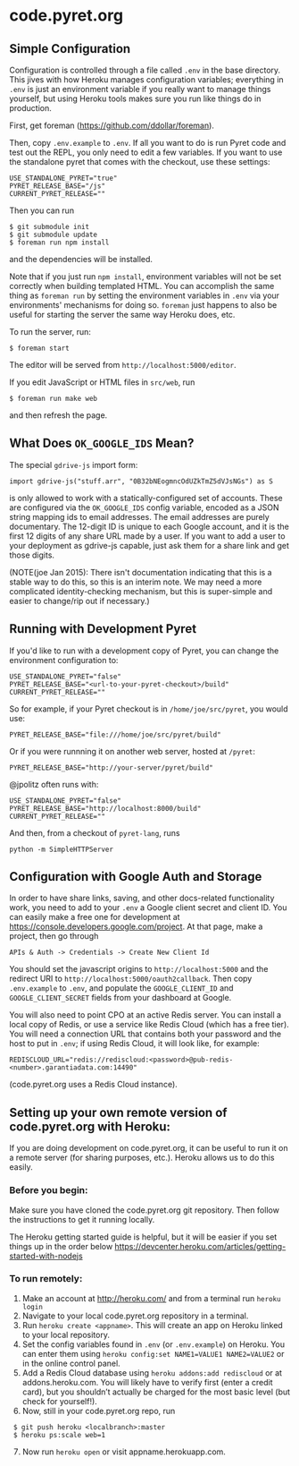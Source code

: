 
# code.pyret.org

## Simple Configuration

Configuration is controlled through a file called `.env` in the base
directory.  This jives with how Heroku manages configuration variables;
everything in `.env` is just an environment variable if you really want to
manage things yourself, but using Heroku tools makes sure you run like things
do in production.

First, get foreman (https://github.com/ddollar/foreman).

Then, copy `.env.example` to `.env`.  If all you want to do is run Pyret code
and test out the REPL, you only need to edit a few variables.  If you want to
use the standalone pyret that comes with the checkout, use these settings:

```
USE_STANDALONE_PYRET="true"
PYRET_RELEASE_BASE="/js"
CURRENT_PYRET_RELEASE=""
```

Then you can run

```
$ git submodule init
$ git submodule update
$ foreman run npm install
```

and the dependencies will be installed.

Note that if you just run `npm install`, environment variables will not be set
correctly when building templated HTML.  You can accomplish the same thing as
`foreman run` by setting the environment variables in `.env` via your
environments' mechanisms for doing so.  `foreman` just happens to also be
useful for starting the server the same way Heroku does, etc.

To run the server, run:

```
$ foreman start
```

The editor will be served from `http://localhost:5000/editor`.

If you edit JavaScript or HTML files in `src/web`, run

```
$ foreman run make web
```

and then refresh the page.

## What Does `OK_GOOGLE_IDS` Mean?

The special `gdrive-js` import form:

    import gdrive-js("stuff.arr", "0B32bNEogmncOdUZkTmZ5dVJsNGs") as S

is only allowed to work with a statically-configured set of accounts.  These
are configured via the `OK_GOOGLE_IDS` config variable, encoded as a JSON
string mapping ids to email addresses.  The email addresses are purely
documentary.  The 12-digit ID is unique to each Google account, and it is the
first 12 digits of any share URL made by a user.  If you want to add a user to
your deployment as gdrive-js capable, just ask them for a share link and get
those digits.

(NOTE(joe Jan 2015): There isn't documentation indicating that this is a stable
way to do this, so this is an interim note.  We may need a more complicated
identity-checking mechanism, but this is super-simple and easier to change/rip
out if necessary.)

## Running with Development Pyret

If you'd like to run with a development copy of Pyret, you can change the
environment configuration to:

```
USE_STANDALONE_PYRET="false"
PYRET_RELEASE_BASE="<url-to-your-pyret-checkout>/build"
CURRENT_PYRET_RELEASE=""
```

So for example, if your Pyret checkout is in `/home/joe/src/pyret`, you would
use:

```
PYRET_RELEASE_BASE="file:///home/joe/src/pyret/build"
```

Or if you were runnning it on another web server, hosted at `/pyret`:

```
PYRET_RELEASE_BASE="http://your-server/pyret/build"
```

@jpolitz often runs with:

```
USE_STANDALONE_PYRET="false"
PYRET_RELEASE_BASE="http://localhost:8000/build"
CURRENT_PYRET_RELEASE=""
```

And then, from a checkout of `pyret-lang`, runs

```
python -m SimpleHTTPServer
```



## Configuration with Google Auth and Storage


In order to have share links, saving, and other docs-related functionality
work, you need to add to your `.env` a Google client secret and client ID.
You can easily make a free one for development at
https://console.developers.google.com/project.  At that page, make a project,
then go through

    APIs & Auth -> Credentials -> Create New Client Id

You should set the javascript origins to `http://localhost:5000` and the
redirect URI to `http://localhost:5000/oauth2callback`.  Then copy
`.env.example` to `.env`, and populate the `GOOGLE_CLIENT_ID` and
`GOOGLE_CLIENT_SECRET` fields from your dashboard at Google.

You will also need to point CPO at an active Redis server.  You can install a
local copy of Redis, or use a service like Redis Cloud (which has a free
tier).  You will need a connection URL that contains both your password and
the host to put in `.env`; if using Redis Cloud, it will look like, for
example:

```
REDISCLOUD_URL="redis://rediscloud:<password>@pub-redis-<number>.garantiadata.com:14490"
```

(code.pyret.org uses a Redis Cloud instance).


## Setting up your own remote version of code.pyret.org with Heroku:

If you are doing development on code.pyret.org, it can be useful to run it on a remote server (for sharing purposes, etc.). Heroku allows us to do this easily.

### Before you begin:

Make sure you have cloned the code.pyret.org git repository. Then follow the instructions to get it running locally.

The Heroku getting started guide is helpful, but it will be easier if you set things up in the order below
https://devcenter.heroku.com/articles/getting-started-with-nodejs

### To run remotely:
1. Make an account at http://heroku.com/ and from a terminal run `heroku login`
2. Navigate to your local code.pyret.org repository in a terminal.
3.	Run `heroku create <appname>`. This will create an app on Heroku linked to your local repository.
4.	Set the config variables found in `.env` (or `.env.example`) on Heroku. You can enter them using `heroku config:set NAME1=VALUE1 NAME2=VALUE2` or in the online control panel.
5.	Add a Redis Cloud database using `heroku addons:add rediscloud` or at addons.heroku.com. You will likely have to verify first (enter a credit card), but you shouldn’t actually be charged for the most basic level (but check for yourself!).
6.	Now, still in your code.pyret.org repo, run
```
 $ git push heroku <localbranch>:master
 $ heroku ps:scale web=1
```
7.	Now run `heroku open` or visit appname.herokuapp.com.

